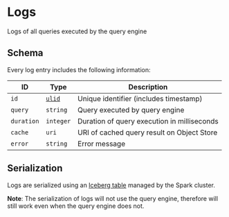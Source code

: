 # Logs

Logs of all queries executed by the query engine

## Schema
Every log entry includes the following information:

| ID | Type | Description |
| -- | ---- | ----------- |
| `id` | [`ulid`](https://github.com/ulid/spec) | Unique identifier (includes timestamp) |
| `query` | `string` | Query executed by query engine |
| `duration` | `integer` | Duration of query execution in milliseconds |
| `cache` | `uri` | URI of cached query result on Object Store |
| `error` | `string` | Error message |

## Serialization

Logs are serialized using an [Iceberg table](https://iceberg.apache.org/spec/) managed by the Spark cluster.

**Note**: The serialization of logs will not use the query engine, therefore will still work even when the query engine does not.
